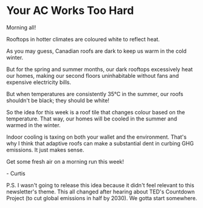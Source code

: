# Your AC Works Too Hard

Morning all!

Rooftops in hotter climates are coloured white to reflect heat.

As you may guess, Canadian roofs are dark to keep us warm in the cold winter.

But for the spring and summer months, our dark rooftops excessively heat our homes, making our second floors uninhabitable without fans and expensive electricity bills.

But when temperatures are consistently 35°C in the summer, our roofs shouldn't be black; they should be white!

So the idea for this week is a roof tile that changes colour based on the temperature. That way, our homes will be cooled in the summer and warmed in the winter.

Indoor cooling is taxing on both your wallet and the environment. That's why I think that adaptive roofs can make a substantial dent in curbing GHG emissions. It just makes sense.


Get some fresh air on a morning run this week!


\- Curtis


P.S. I wasn't going to release this idea because it didn't feel relevant to this newsletter's theme. This all changed after hearing about TED's Countdown Project (to cut global emissions in half by 2030). We gotta start somewhere.